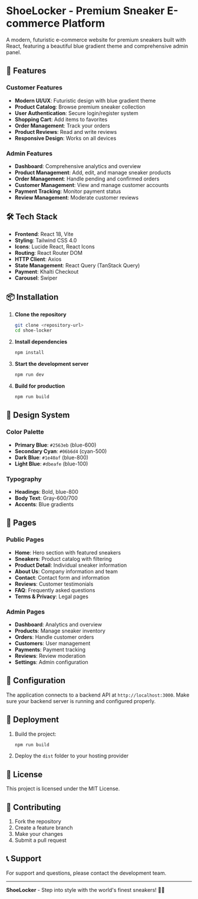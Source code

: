 # ShoeLocker - Premium Sneaker E-commerce Platform

A modern, futuristic e-commerce website for premium sneakers built with React, featuring a beautiful blue gradient theme and comprehensive admin panel.

## 🚀 Features

### Customer Features
- **Modern UI/UX**: Futuristic design with blue gradient theme
- **Product Catalog**: Browse premium sneaker collection
- **User Authentication**: Secure login/register system
- **Shopping Cart**: Add items to favorites
- **Order Management**: Track your orders
- **Product Reviews**: Read and write reviews
- **Responsive Design**: Works on all devices

### Admin Features
- **Dashboard**: Comprehensive analytics and overview
- **Product Management**: Add, edit, and manage sneaker products
- **Order Management**: Handle pending and confirmed orders
- **Customer Management**: View and manage customer accounts
- **Payment Tracking**: Monitor payment status
- **Review Management**: Moderate customer reviews

## 🛠️ Tech Stack

- **Frontend**: React 18, Vite
- **Styling**: Tailwind CSS 4.0
- **Icons**: Lucide React, React Icons
- **Routing**: React Router DOM
- **HTTP Client**: Axios
- **State Management**: React Query (TanStack Query)
- **Payment**: Khalti Checkout
- **Carousel**: Swiper

## 📦 Installation

1. **Clone the repository**
   ```bash
   git clone <repository-url>
   cd shoe-locker
   ```

2. **Install dependencies**
   ```bash
   npm install
   ```

3. **Start the development server**
   ```bash
   npm run dev
   ```

4. **Build for production**
   ```bash
   npm run build
   ```

## 🎨 Design System

### Color Palette
- **Primary Blue**: `#2563eb` (blue-600)
- **Secondary Cyan**: `#06b6d4` (cyan-500)
- **Dark Blue**: `#1e40af` (blue-800)
- **Light Blue**: `#dbeafe` (blue-100)

### Typography
- **Headings**: Bold, blue-800
- **Body Text**: Gray-600/700
- **Accents**: Blue gradients

## 📱 Pages

### Public Pages
- **Home**: Hero section with featured sneakers
- **Sneakers**: Product catalog with filtering
- **Product Detail**: Individual sneaker information
- **About Us**: Company information and team
- **Contact**: Contact form and information
- **Reviews**: Customer testimonials
- **FAQ**: Frequently asked questions
- **Terms & Privacy**: Legal pages

### Admin Pages
- **Dashboard**: Analytics and overview
- **Products**: Manage sneaker inventory
- **Orders**: Handle customer orders
- **Customers**: User management
- **Payments**: Payment tracking
- **Reviews**: Review moderation
- **Settings**: Admin configuration

## 🔧 Configuration

The application connects to a backend API at `http://localhost:3000`. Make sure your backend server is running and configured properly.

## 🚀 Deployment

1. Build the project:
   ```bash
   npm run build
   ```

2. Deploy the `dist` folder to your hosting provider

## 📄 License

This project is licensed under the MIT License.

## 🤝 Contributing

1. Fork the repository
2. Create a feature branch
3. Make your changes
4. Submit a pull request

## 📞 Support

For support and questions, please contact the development team.

---

**ShoeLocker** - Step into style with the world's finest sneakers! 👟✨
